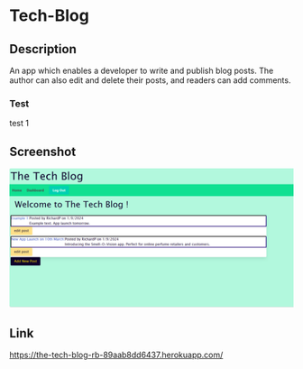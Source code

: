 # Tech-Blog
## Description
An app which enables a developer to write and publish blog posts. The author can also edit and delete their posts, and readers can add comments.
### Test
test 1
## Screenshot
![alt text](public/techblog-screenshot.png)
## Link
https://the-tech-blog-rb-89aab8dd6437.herokuapp.com/
